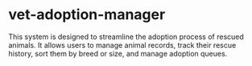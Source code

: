 # vet-adoption-manager
 This system is designed to streamline the adoption process of rescued animals. It allows users to manage animal records, track their rescue history, sort them by breed or size, and manage adoption queues.
